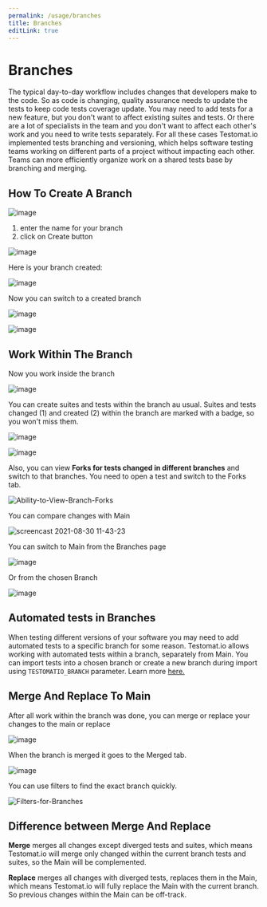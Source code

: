 ```yaml
---
permalink: /usage/branches
title: Branches
editLink: true
---
```


# Branches

The typical day-to-day workflow includes changes that developers make to the code. So as code is changing, quality assurance needs to update the tests to keep code tests coverage update. You may need to add tests for a new feature, but you don't want to affect existing suites and tests. Or there are a lot of specialists in the team and you don't want to affect each other's work and you need to write tests separately. 
For all these cases Testomat.io implemented tests branching and versioning, which helps software testing teams working on different parts of a project without impacting each other. Teams can more efficiently organize work on a shared tests base by branching and merging.

## How To Create A Branch

![image](images/131292618-54b5a3bf-13ec-4aa2-8120-f40899d9f48c.png)

1. enter the name for your branch
2. click on Create button

![image](images/131292774-322b171a-421b-447d-90ba-1c805d4bd7e0.png)

Here is your branch created:

![image](images/131293112-7fcf2b80-27c9-4d48-aeb3-5c468f3e68df.png)

Now you can switch to a created branch

![image](images/131306785-a428e7ad-83cc-4542-b47e-0551c8d3ab19.png)

![image](images/131306597-e3c82f06-d352-4faf-9e62-74cdc8c70104.png)

## Work Within The Branch

Now you work inside the branch

![image](images/131307137-afae47ce-17f5-4bc2-91a9-6dfd691e85d1.png)

You can create suites and tests within the branch au usual. Suites and tests changed (1) and created (2) within the branch are marked with a badge, so you won't miss them.

![image](images/131308407-7f044c31-4123-4982-9891-049a5db91c1a.png)

![image](images/131310594-620fd0a8-5e43-426d-91cb-ba70448be39b.png)

Also, you can view **Forks for tests changed in different branches** and switch to that branches. You need to open a test and switch to the Forks tab.

![Ability-to-View-Branch-Forks](images/131476415-f50aac9a-760c-4ed6-9a67-2c169d855e6f.gif)

You can compare changes with Main 

![screencast 2021-08-30 11-43-23](images/131313266-66a5c413-8c4e-4e73-a7ad-4afe515082d4.gif)

You can switch to Main from the Branches page

![image](images/131321183-37ad9b3e-9e8f-43e6-9860-205168095580.png)

Or from the chosen Branch

![image](images/131321253-ad719a86-c5c9-43e4-97e0-8f2bb864a1e5.png)

## Automated tests in Branches

When testing different versions of your software you may need to add automated tests to a specific branch for some reason. Testomat.io allows working with automated tests within a branch, separately from Main. 
You can import tests into a chosen branch or create a new branch during import using `TESTOMATIO_BRANCH` parameter. 
Learn more [here.](https://docs.testomat.io/reference/import/#import-into-a-branch-2)

## Merge And Replace To Main

After all work within the branch was done, you can merge or replace your changes to the main or replace

![image](images/131388624-1426d010-8f45-4cbd-8eca-2dec71af1432.png)

When the branch is merged it goes to the Merged tab.

![image](images/131389066-d8ceb313-6fbd-4d00-aa72-d8d5f813f2f4.png)

You can use filters to find the exact branch quickly.

![Filters-for-Branches](images/131480685-2228f66f-aa9b-4461-8fa0-0ada5b95d312.gif)

## Difference between Merge And Replace

**Merge** merges all changes except diverged tests and suites, which means Testomat.io will merge only changed within the current branch tests and suites, so the Main will be complemented.

**Replace** merges all changes with diverged tests, replaces them in the Main, which means Testomat.io will fully replace the Main with the current branch. So previous changes within the Main can be off-track.
